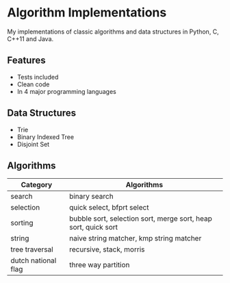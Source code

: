 # Algorithm Implementations
My implementations of classic algorithms and data structures in Python, C, C++11 and Java. 

## Features
* Tests included
* Clean code
* In 4 major programming languages

## Data Structures
* Trie
* Binary Indexed Tree
* Disjoint Set

## Algorithms
| Category | Algorithms |
|----------|------------|
| search   | binary search |
| selection| quick select, bfprt select |
| sorting  | bubble sort, selection sort, merge sort, heap sort, quick sort |
| string   | naive string matcher, kmp string matcher |
| tree traversal | recursive, stack, morris |
| dutch national flag | three way partition |
